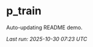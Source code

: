 # p_train

Auto-updating README demo.

<!--START_SECTION:status-->
_Last run: 2025-10-30 07:23 UTC_
<!--END_SECTION:status-->













































































































































































































































































































































































































































































































































































































































































































































































































































































































































































































































































































































































































































































































































































































































































































































































